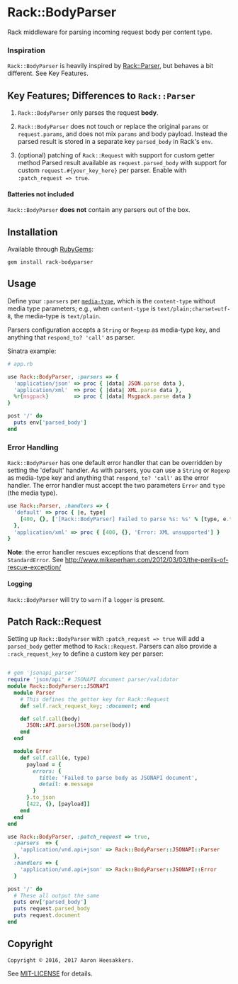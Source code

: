# Rack::BodyParser #

Rack middleware for parsing incoming request body per content type.

### Inspiration ###

`Rack::BodyParser` is heavily inspired by 
[Rack::Parser](https://github.com/achiu/rack-parser), 
but behaves a bit different. See Key Features.

## Key Features; Differences to `Rack::Parser` ##

1. `Rack::BodyParser` only parses the request **body**.

1. `Rack::BodyParser` does not touch or replace the original `params` or `request.params`, and does not mix `params` and body payload. Instead the parsed result is stored in a separate key `parsed_body` in Rack's `env`.

1. (optional) patching of `Rack::Request` with support for custom getter method Parsed result available as `request.parsed_body` with support for custom `request.#{your_key_here}` per parser. Enable with `:patch_request => true`.


#### Batteries not included ####

`Rack::BodyParser` **does** **not** contain any parsers out of the box.

## Installation ##

Available through [RubyGems](https://rubygems.org/gems/rack-bodyparser):

`gem install rack-bodyparser`

## Usage ##

Define your `:parsers` per [`media-type`](http://www.rubydoc.info/gems/rack/Rack/Request/Helpers#media_type-instance_method), which is the `content-type` without media type parameters;
e.g., when `content-type` is `text/plain;charset=utf-8`, the media-type is `text/plain`.

Parsers configuration accepts a `String` or `Regexp` as media-type key,
and anything that `respond_to? 'call'` as parser.

Sinatra example:

```ruby
# app.rb

use Rack::BodyParser, :parsers => { 
  'application/json' => proc { |data| JSON.parse data },
  'application/xml'  => proc { |data| XML.parse data },
  %r{msgpack}        => proc { |data| Msgpack.parse data }
}

post '/' do
  puts env['parsed_body']
end
```

### Error Handling ###

`Rack::BodyParser` has one default error handler that can be overridden by 
setting the 'default' handler. As with parsers, you can use a `String` or
`Regexp` as media-type key and anything that `respond_to? 'call'` as the
error handler. The error handler must accept the two parameters 
`Error` and `type` (the media type).

```ruby
use Rack::Parser, :handlers => {
  'default' => proc { |e, type| 
    [400, {}, ['[Rack::BodyParser] Failed to parse %s: %s' % [type, e.to_s]]] 
  },
  'application/xml' => proc { [400, {}, 'Error: XML unsupported'] }
}
```

__Note__: the error handler rescues exceptions that descend from `StandardError`. 
See http://www.mikeperham.com/2012/03/03/the-perils-of-rescue-exception/


#### Logging ####
`Rack::BodyParser` will try to `warn` if a `logger` is present.

## Patch Rack::Request ##

Setting up `Rack::BodyParser` with `:patch_request => true` will add
a `parsed_body` getter method to `Rack::Request`. Parsers can also provide a
`:rack_request_key` to define a custom key per parser:

```ruby

# gem 'jsonapi_parser'
require 'json/api' # JSONAPI document parser/validator
module Rack::BodyParser::JSONAPI
  module Parser
    # This defines the getter key for Rack::Request
    def self.rack_request_key; :document; end

    def self.call(body)
      JSON::API.parse(JSON.parse(body))
    end
  end

  module Error
    def self.call(e, type)
      payload = {
        errors: {
          title: 'Failed to parse body as JSONAPI document',
          detail: e.message
        }
      }.to_json
      [422, {}, [payload]]
    end
  end
end

use Rack::BodyParser, :patch_request => true,
  :parsers  => { 
    'application/vnd.api+json' => Rack::BodyParser::JSONAPI::Parser
  },
  :handlers => {
    'application/vnd.api+json' => Rack::BodyParser::JSONAPI::Error
  }

post '/' do
  # These all output the same
  puts env['parsed_body']
  puts request.parsed_body
  puts request.document
end
```

## Copyright

`Copyright © 2016, 2017 Aaron Heesakkers.`

See [MIT-LICENSE](https://github.com/aars/rack-bodyparser/blob/master/MIT-LICENSE) for details.


